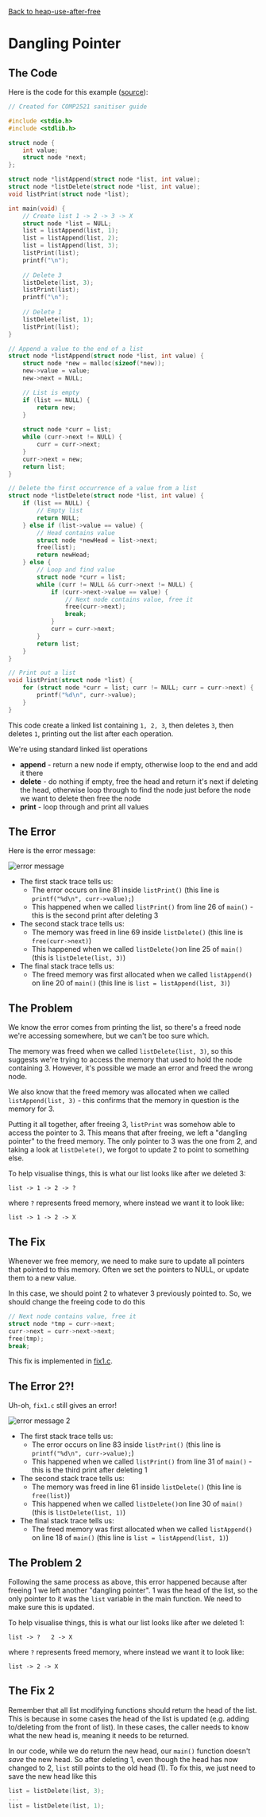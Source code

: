 [Back to heap-use-after-free](..)

# Dangling Pointer

## The Code

Here is the code for this example ([source](dangling-pointer.c)):

```c
// Created for COMP2521 sanitiser guide

#include <stdio.h>
#include <stdlib.h>

struct node {
    int value;
    struct node *next;
};

struct node *listAppend(struct node *list, int value);
struct node *listDelete(struct node *list, int value);
void listPrint(struct node *list);

int main(void) {
    // Create list 1 -> 2 -> 3 -> X
    struct node *list = NULL;
    list = listAppend(list, 1);
    list = listAppend(list, 2);
    list = listAppend(list, 3);
    listPrint(list);
    printf("\n");
    
    // Delete 3
    listDelete(list, 3);
    listPrint(list);
    printf("\n");
    
    // Delete 1
    listDelete(list, 1);
    listPrint(list);
}

// Append a value to the end of a list
struct node *listAppend(struct node *list, int value) {
    struct node *new = malloc(sizeof(*new));
    new->value = value;
    new->next = NULL;

    // List is empty
    if (list == NULL) {
        return new;
    }
    
    struct node *curr = list;
    while (curr->next != NULL) {
        curr = curr->next;
    }
    curr->next = new;
    return list;
}

// Delete the first occurrence of a value from a list
struct node *listDelete(struct node *list, int value) {
    if (list == NULL) {
        // Empty list
        return NULL;
    } else if (list->value == value) {
        // Head contains value
        struct node *newHead = list->next;
        free(list);
        return newHead;
    } else {
        // Loop and find value
        struct node *curr = list;
        while (curr != NULL && curr->next != NULL) {
            if (curr->next->value == value) {
                // Next node contains value, free it
                free(curr->next);
                break;
            }
            curr = curr->next;
        }
        return list;
    }
}

// Print out a list
void listPrint(struct node *list) {
    for (struct node *curr = list; curr != NULL; curr = curr->next) {
        printf("%d\n", curr->value);
    }
}

```

This code create a linked list containing `1, 2, 3`, then deletes `3`, then deletes `1`, printing out the list after each operation.

We're using standard linked list operations
- **append** - return a new node if empty, otherwise loop to the end and add it there
- **delete** - do nothing if empty, free the head and return it's next if deleting the head, otherwise loop through to find the node just before the node we want to delete then free the node
- **print** - loop through and print all values

## The Error

Here is the error message:

![error message](error.png)

- The first stack trace tells us:
  - The error occurs on line 81 inside `listPrint()` (this line is `printf("%d\n", curr->value);`)
  - This happened when we called `listPrint()` from line 26 of `main()` - this is the second print after deleting 3
- The second stack trace tells us:
  - The memory was freed in line 69 inside `listDelete()` (this line is `free(curr->next)`)
  - This happened when we called `listDelete()`on line 25 of `main()` (this is `listDelete(list, 3)`)
- The final stack trace tells us:
  - The freed memory was first allocated when we called `listAppend()` on line 20 of `main()` (this line is `list = listAppend(list, 3)`)

## The Problem

We know the error comes from printing the list, so there's a freed node we're accessing somewhere, but we can't be too sure which.

The memory was freed when we called `listDelete(list, 3)`, so this suggests we're trying to access the memory that used to hold the node containing 3. However, it's possible we made an error and freed the wrong node.

We also know that the freed memory was allocated when we called `listAppend(list, 3)` - this confirms that the memory in question is the memory for 3.

Putting it all together, after freeing 3, `listPrint` was somehow able to access the pointer to 3. This means that after freeing, we left a "dangling pointer" to the freed memory. The only pointer to 3 was the one from 2, and taking a look at `listDelete()`, we forgot to update 2 to point to something else.

To help visualise things, this is what our list looks like after we deleted 3:
```
list -> 1 -> 2 -> ?
```
where `?` represents freed memory, where instead we want it to look like:
```
list -> 1 -> 2 -> X
```

## The Fix

Whenever we free memory, we need to make sure to update all pointers that pointed to this memory. Often we set the pointers to NULL, or update them to a new value.

In this case, we should point 2 to whatever 3 previously pointed to. So, we should change the freeing code to do this

```c
// Next node contains value, free it
struct node *tmp = curr->next;
curr->next = curr->next->next;
free(tmp);
break;
```
This fix is implemented in [fix1.c](fix1.c).

## The Error 2?!

Uh-oh, `fix1.c` still gives an error!

![error message 2](error2.png)

- The first stack trace tells us:
    - The error occurs on line 83 inside `listPrint()` (this line is `printf("%d\n", curr->value);`)
    - This happened when we called `listPrint()` from line 31 of `main()` - this is the third print after deleting 1
- The second stack trace tells us:
    - The memory was freed in line 61 inside `listDelete()` (this line is `free(list)`)
    - This happened when we called `listDelete()`on line 30 of `main()` (this is `listDelete(list, 1)`)
- The final stack trace tells us:
    - The freed memory was first allocated when we called `listAppend()` on line 18 of `main()` (this line is `list = listAppend(list, 1)`)

## The Problem 2

Following the same process as above, this error happened because after freeing 1 we left another "dangling pointer". 1 was the head of the list, so the only pointer to it was the `list` variable in the main function. We need to make sure this is updated.


To help visualise things, this is what our list looks like after we deleted 1:
```
list -> ?   2 -> X
```
where `?` represents freed memory, where instead we want it to look like:
```
list -> 2 -> X
```

## The Fix 2

Remember that all list modifying functions should return the head of the list. This is because in some cases the head of the list is updated (e.g. adding to/deleting from the front of list). In these cases, the caller needs to know what the new head is, meaning it needs to be returned.

In our code, while we do return the new head, our `main()` function doesn't _save_ the new head. So after deleting 1, even though the head has now changed to 2, `list` still points to the old head (1). To fix this, we just need to save the new head like this

```c
list = listDelete(list, 3);
...
list = listDelete(list, 1);
```
